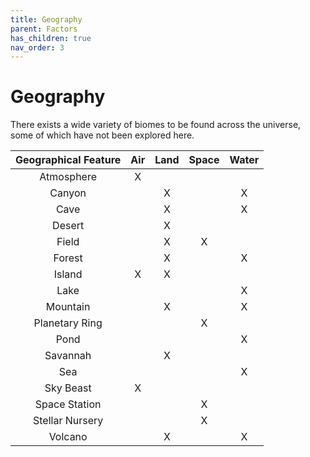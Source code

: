 ```yaml
---
title: Geography
parent: Factors
has_children: true
nav_order: 3
---
```


# Geography

There exists a wide variety of biomes to be found across the universe, some of which have not been explored here.

| Geographical Feature | Air | Land | Space | Water |
| :----------------: | :---: | :---:| :---: | :---: |
| Atmosphere | X |  |  |  |
| Canyon |  | X |  | X |
| Cave |  | X |  | X |
| Desert |  | X |  |  |
| Field |  | X | X |  |
| Forest |  | X |  | X |
| Island | X | X |  |  |
| Lake |  |  |  | X |
| Mountain |  | X |  | X |
| Planetary Ring |  |  | X |  |
| Pond |  |  |  | X |
| Savannah |  | X |  |  |
| Sea |  |  |  | X |
| Sky Beast | X |  |  |  |
| Space Station |  |  | X |  |
| Stellar Nursery |  |  | X |  |
| Volcano |  | X |  | X |
